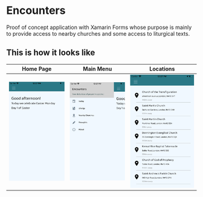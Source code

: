 # Encounters

Proof of concept application with Xamarin Forms whose purpose is mainly to
provide access to nearby churches and some access to liturgical texts.

## This is how it looks like

Home Page                  |  Main Menu           | Locations
:-------------------------:|:--------------------:|:-----------------------:
![](/main-screen-shot.png) |  ![](/menu-shot.png) | ![](/locations-shot.png)